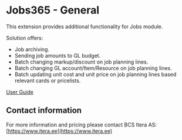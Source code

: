 # Jobs365 - General
This extension provides additional functionality for Jobs module.

Solution offers:
- Job archiving.
- Sending job amounts to GL budget.
- Batch changing markup/discount on job planning lines.
- Batch changing GL account/Item/Resource on job planning lines.
- Batch updating unit cost and unit price on job planning lines based relevant cards or pricelists. 

[User Guide](help.md)

## Contact information

For more information and pricing please contact BCS Itera AS:  
[https://www.itera.ee](https://www.itera.ee)
